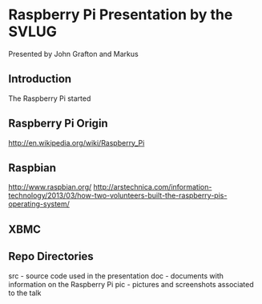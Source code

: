 Raspberry Pi Presentation by the SVLUG
======================================
Presented by John Grafton and Markus 


Introduction
------------
The Raspberry Pi started 


Raspberry Pi Origin
-------------------
http://en.wikipedia.org/wiki/Raspberry_Pi


Raspbian
--------
http://www.raspbian.org/ 
http://arstechnica.com/information-technology/2013/03/how-two-volunteers-built-the-raspberry-pis-operating-system/


XBMC
----


Repo Directories
----------------
src - source code used in the presentation
doc - documents with information on the Raspberry Pi
pic - pictures and screenshots associated to the talk
